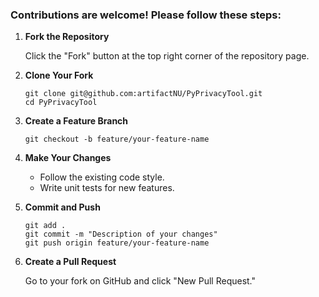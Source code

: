 ### Contributions are welcome! Please follow these steps:

1. **Fork the Repository**

   Click the "Fork" button at the top right corner of the repository page.

2. **Clone Your Fork**

       git clone git@github.com:artifactNU/PyPrivacyTool.git
       cd PyPrivacyTool

3. **Create a Feature Branch**

       git checkout -b feature/your-feature-name

4. **Make Your Changes**

   - Follow the existing code style.
   - Write unit tests for new features.

5. **Commit and Push**

       git add .
       git commit -m "Description of your changes"
       git push origin feature/your-feature-name

6. **Create a Pull Request**

   Go to your fork on GitHub and click "New Pull Request."
